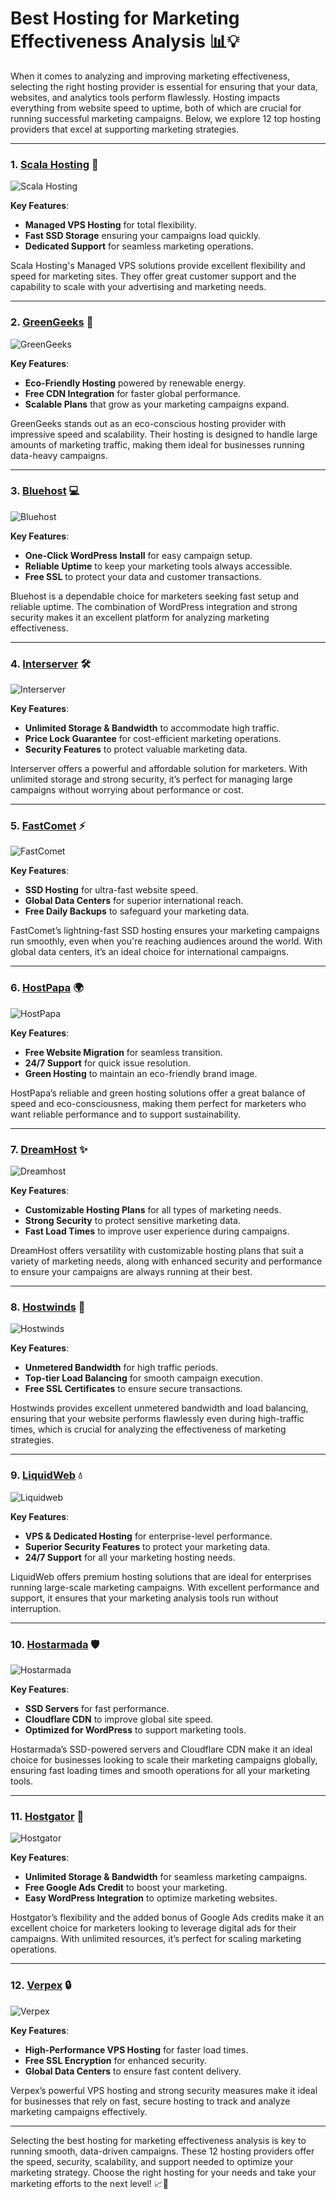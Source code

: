 # Best Hosting for Marketing Effectiveness Analysis 📊💡

When it comes to analyzing and improving marketing effectiveness, selecting the right hosting provider is essential for ensuring that your data, websites, and analytics tools perform flawlessly. Hosting impacts everything from website speed to uptime, both of which are crucial for running successful marketing campaigns. Below, we explore 12 top hosting providers that excel at supporting marketing strategies.

---

### 1. [**Scala Hosting**](https://snipitx.com/scala-jy) 🚀

![Scala Hosting](https://i.imgur.com/uJ5JIK3.png "Scala Web Hosting")

**Key Features**:
- **Managed VPS Hosting** for total flexibility.
- **Fast SSD Storage** ensuring your campaigns load quickly.
- **Dedicated Support** for seamless marketing operations.

Scala Hosting's Managed VPS solutions provide excellent flexibility and speed for marketing sites. They offer great customer support and the capability to scale with your advertising and marketing needs.

---

### 2. [**GreenGeeks**](https://snipitx.com/greengeeks-jy) 🌱

![GreenGeeks](https://i.imgur.com/eEwuntu.jpg "GreenGeeks Hosting")

**Key Features**:
- **Eco-Friendly Hosting** powered by renewable energy.
- **Free CDN Integration** for faster global performance.
- **Scalable Plans** that grow as your marketing campaigns expand.

GreenGeeks stands out as an eco-conscious hosting provider with impressive speed and scalability. Their hosting is designed to handle large amounts of marketing traffic, making them ideal for businesses running data-heavy campaigns.

---

### 3. [**Bluehost**](https://snipitx.com/bluehost-jy) 💻

![Bluehost](https://i.imgur.com/PasFF9E.jpeg "Bluehost Hosting")

**Key Features**:
- **One-Click WordPress Install** for easy campaign setup.
- **Reliable Uptime** to keep your marketing tools always accessible.
- **Free SSL** to protect your data and customer transactions.

Bluehost is a dependable choice for marketers seeking fast setup and reliable uptime. The combination of WordPress integration and strong security makes it an excellent platform for analyzing marketing effectiveness.

---

### 4. [**Interserver**](https://snipitx.com/interserver-jy) 🛠️

![Interserver](https://i.imgur.com/OM5dOEW.jpeg "Interserver Hosting")

**Key Features**:
- **Unlimited Storage & Bandwidth** to accommodate high traffic.
- **Price Lock Guarantee** for cost-efficient marketing operations.
- **Security Features** to protect valuable marketing data.

Interserver offers a powerful and affordable solution for marketers. With unlimited storage and strong security, it’s perfect for managing large campaigns without worrying about performance or cost.

---

### 5. [**FastComet**](https://snipitx.com/fastcomet-jy) ⚡

![FastComet](https://i.imgur.com/7qgXuWp.png "FastComet Hosting")

**Key Features**:
- **SSD Hosting** for ultra-fast website speed.
- **Global Data Centers** for superior international reach.
- **Free Daily Backups** to safeguard your marketing data.

FastComet’s lightning-fast SSD hosting ensures your marketing campaigns run smoothly, even when you're reaching audiences around the world. With global data centers, it’s an ideal choice for international campaigns.

---

### 6. [**HostPapa**](https://snipitx.com/hostpapa-jy) 🌍

![HostPapa](https://i.imgur.com/ouDTkvl.jpeg "HostPapa Hosting")

**Key Features**:
- **Free Website Migration** for seamless transition.
- **24/7 Support** for quick issue resolution.
- **Green Hosting** to maintain an eco-friendly brand image.

HostPapa’s reliable and green hosting solutions offer a great balance of speed and eco-consciousness, making them perfect for marketers who want reliable performance and to support sustainability.

---

### 7. [**DreamHost**](https://snipitx.com/dreamhost-jy) ✨

![Dreamhost](https://i.imgur.com/rXIg8ip.jpeg "Dreamhost Hosting")

**Key Features**:
- **Customizable Hosting Plans** for all types of marketing needs.
- **Strong Security** to protect sensitive marketing data.
- **Fast Load Times** to improve user experience during campaigns.

DreamHost offers versatility with customizable hosting plans that suit a variety of marketing needs, along with enhanced security and performance to ensure your campaigns are always running at their best.

---

### 8. [**Hostwinds**](https://snipitx.com/hostwinds-jy) 💨

![Hostwinds](https://i.imgur.com/53aSNXx.jpeg "Hostwinds Hosting")

**Key Features**:
- **Unmetered Bandwidth** for high traffic periods.
- **Top-tier Load Balancing** for smooth campaign execution.
- **Free SSL Certificates** to ensure secure transactions.

Hostwinds provides excellent unmetered bandwidth and load balancing, ensuring that your website performs flawlessly even during high-traffic times, which is crucial for analyzing the effectiveness of marketing strategies.

---

### 9. [**LiquidWeb**](https://snipitx.com/liquidweb-jy) 💧

![Liquidweb](https://i.imgur.com/4IvT9SC.jpeg "Liquidweb Hosting")

**Key Features**:
- **VPS & Dedicated Hosting** for enterprise-level performance.
- **Superior Security Features** to protect your marketing data.
- **24/7 Support** for all your marketing hosting needs.

LiquidWeb offers premium hosting solutions that are ideal for enterprises running large-scale marketing campaigns. With excellent performance and support, it ensures that your marketing analysis tools run without interruption.

---

### 10. [**Hostarmada**](https://snipitx.com/hostarmada-jy) 🛡️

![Hostarmada](https://i.imgur.com/KFbdf3o.jpeg "Hostarmada Hosting")

**Key Features**:
- **SSD Servers** for fast performance.
- **Cloudflare CDN** to improve global site speed.
- **Optimized for WordPress** to support marketing tools.

Hostarmada’s SSD-powered servers and Cloudflare CDN make it an ideal choice for businesses looking to scale their marketing campaigns globally, ensuring fast loading times and smooth operations for all your marketing tools.

---

### 11. [**Hostgator**](https://snipitx.com/hostgator-jy) 🐊

![Hostgator](https://i.imgur.com/BcVkH57.jpeg "Hostgator Hosting")

**Key Features**:
- **Unlimited Storage & Bandwidth** for seamless marketing campaigns.
- **Free Google Ads Credit** to boost your marketing.
- **Easy WordPress Integration** to optimize marketing websites.

Hostgator’s flexibility and the added bonus of Google Ads credits make it an excellent choice for marketers looking to leverage digital ads for their campaigns. With unlimited resources, it’s perfect for scaling marketing operations.

---

### 12. [**Verpex**](https://snipitx.com/verpex-jy) 🔒

![Verpex](https://i.imgur.com/6x5LhiS.jpeg "Verpex Hosting")

**Key Features**:
- **High-Performance VPS Hosting** for faster load times.
- **Free SSL Encryption** for enhanced security.
- **Global Data Centers** to ensure fast content delivery.

Verpex’s powerful VPS hosting and strong security measures make it ideal for businesses that rely on fast, secure hosting to track and analyze marketing campaigns effectively.

---

Selecting the best hosting for marketing effectiveness analysis is key to running smooth, data-driven campaigns. These 12 hosting providers offer the speed, security, scalability, and support needed to optimize your marketing strategy. Choose the right hosting for your needs and take your marketing efforts to the next level! 📈💼
